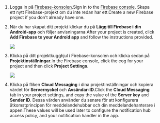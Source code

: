 

1. <span data-ttu-id="87475-101">Logga in på [Firebase-konsolen](https://firebase.google.com/console/).</span><span class="sxs-lookup"><span data-stu-id="87475-101">Sign in to the [Firebase console](https://firebase.google.com/console/).</span></span> <span data-ttu-id="87475-102">Skapa ett nytt Firebase-projekt om du inte redan har ett.</span><span class="sxs-lookup"><span data-stu-id="87475-102">Create a new Firebase project if you don't already have one.</span></span>
2. <span data-ttu-id="87475-103">När du har skapat ditt projekt klickar du på **Lägg till Firebase i din Android-app** och följer anvisningarna.</span><span class="sxs-lookup"><span data-stu-id="87475-103">After your project is created, click **Add Firebase to your Android app** and follow the instructions provided.</span></span>

    ![](./media/notification-hubs-enable-firebase-cloud-messaging/notification-hubs-add-firebase-to-android-app.png)
3. <span data-ttu-id="87475-104">Klicka på ditt projektkugghjul i Firebase-konsolen och klicka sedan på **Projektinställningar**.</span><span class="sxs-lookup"><span data-stu-id="87475-104">In the Firebase console, click the cog for your project and then click **Project Settings**.</span></span>

    ![](./media/notification-hubs-enable-firebase-cloud-messaging/notification-hubs-firebase-console-project-settings.png)
4. <span data-ttu-id="87475-105">Klicka på fliken **Cloud Messaging** i dina projektinställningar och kopiera värdet för **Servernyckel** och **Avsändar-ID**.</span><span class="sxs-lookup"><span data-stu-id="87475-105">Click the **Cloud Messaging** tab in your project settings, and copy the value of the **Server key** and **Sender ID**.</span></span> <span data-ttu-id="87475-106">Dessa värden använder du senare för att konfigurera åtkomstprincipen för meddelandehubbar och din meddelandehanterare i appen.</span><span class="sxs-lookup"><span data-stu-id="87475-106">These values will be used later to configure the notification hub access policy, and your notification handler in the app.</span></span>
